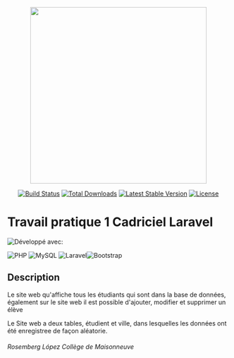 <p align="center"><a href="https://laravel.com" target="_blank"><img src="https://raw.githubusercontent.com/laravel/art/master/logo-lockup/5%20SVG/2%20CMYK/1%20Full%20Color/laravel-logolockup-cmyk-red.svg" width="400"></a></p>

<p align="center">
<a href="https://travis-ci.org/laravel/framework"><img src="https://travis-ci.org/laravel/framework.svg" alt="Build Status"></a>
<a href="https://packagist.org/packages/laravel/framework"><img src="https://img.shields.io/packagist/dt/laravel/framework" alt="Total Downloads"></a>
<a href="https://packagist.org/packages/laravel/framework"><img src="https://img.shields.io/packagist/v/laravel/framework" alt="Latest Stable Version"></a>
<a href="https://packagist.org/packages/laravel/framework"><img src="https://img.shields.io/packagist/l/laravel/framework" alt="License"></a>
</p>

# Travail pratique 1 Cadriciel Laravel 

![Développé avec:](https://img.shields.io/badge/D%C3%A9velopp%C3%A9%20avec:-green?style=flat-square)

![PHP](https://img.shields.io/badge/php-%23777BB4.svg?style=flat-square&logo=php&logoColor=white) ![MySQL](https://img.shields.io/badge/mysql-%2300f.svg?style=flat-square&logo=mysql&logoColor=white) ![Laravel](https://img.shields.io/badge/laravel-%23FF2D20.svg?style=flat-square&logo=laravel&logoColor=white)![Bootstrap](https://img.shields.io/badge/bootstrap-%23563D7C.svg?style=flat-square&logo=bootstrap&logoColor=white)


## Description 



Le site web qu'affiche tous les étudiants qui sont dans la base de données, également sur le site web il est possible d'ajouter, modifier et supprimer un élève 

Le Site web a deux tables, étudient et ville, dans lesquelles les données ont été enregistree de façon aléatorie. 


###### Rosemberg López Collège de Maisonneuve